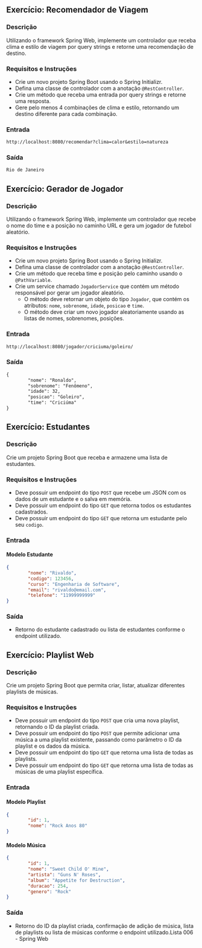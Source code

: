 ## Exercício: Recomendador de Viagem

### Descrição

Utilizando o framework Spring Web, implemente um controlador que receba clima e estilo de viagem por query strings e retorne uma recomendação de destino.

### Requisitos e Instruções

* Crie um novo projeto Spring Boot usando o Spring Initializr.
* Defina uma classe de controlador com a anotação `@RestController`.
* Crie um método que receba uma entrada por query strings e retorne uma resposta.
* Gere pelo menos 4 combinações de clima e estilo, retornando um destino diferente para cada combinação.

### Entrada

````txt
http://localhost:8080/recomendar?clima=calor&estilo=natureza
````

### Saída

````txt
Rio de Janeiro
````

## Exercício: Gerador de Jogador

### Descrição

Utilizando o framework Spring Web, implemente um controlador que recebe o nome do time e a posição no caminho URL e gera um jogador de futebol aleatório.

### Requisitos e Instruções

* Crie um novo projeto Spring Boot usando o Spring Initializr.
* Defina uma classe de controlador com a anotação `@RestController`.
* Crie um método que receba time e posição pelo caminho usando o ``@PathVariable``.
* Crie um service chamado ``JogadorService`` que contém um método responsável por gerar um jogador aleatório.
    * O método deve retornar um objeto do tipo ``Jogador``, que contém os atributos: ``nome``, ``sobrenome``, ``idade``, ``posicao`` e ``time``.
    * O método deve criar um novo jogador aleatoriamente usando as listas de nomes, sobrenomes, posições.

### Entrada

````txt
http://localhost:8080/jogador/criciuma/goleiro/
````

### Saída

````txt
{
        "nome": "Ronaldo",
        "sobrenome": "Fenômeno",
        "idade": 32,
        "posicao": "Goleiro",
        "time": "Criciúma"
}
````

## Exercício: Estudantes

### Descrição

Crie um projeto Spring Boot que receba e armazene uma lista de estudantes.

### Requisitos e Instruções

* Deve possuir um endpoint do tipo ``POST`` que recebe um JSON com os dados de um estudante e o salva em memória.
* Deve possuir um endpoint do tipo ``GET`` que retorna todos os estudantes cadastrados.
* Deve possuir um endpoint do tipo ``GET`` que retorna um estudante pelo seu ``codigo``.

### Entrada

#### Modelo Estudante

````json
{
        "nome": "Rivaldo",
        "codigo": 123456,
        "curso": "Engenharia de Software",
        "email": "rivaldo@email.com",
        "telefone": "11999999999"
}
````

### Saída

* Retorno do estudante cadastrado ou lista de estudantes conforme o endpoint utilizado.

## Exercício: Playlist Web

### Descrição

Crie um projeto Spring Boot que permita criar, listar, atualizar diferentes playlists de músicas.

### Requisitos e Instruções

* Deve possuir um endpoint do tipo ``POST`` que cria uma nova playlist, retornando o ID da playlist criada.
* Deve possuir um endpoint do tipo ``POST`` que permite adicionar uma música a uma playlist existente, passando como parâmetro o ID da playlist e os dados da música.
* Deve possuir um endpoint do tipo ``GET`` que retorna uma lista de todas as playlists.
* Deve possuir um endpoint do tipo ``GET`` que retorna uma lista de todas as músicas de uma playlist específica.

### Entrada

#### Modelo Playlist

````json
{
        "id": 1,
        "nome": "Rock Anos 80"
}
````

#### Modelo Música

````json
{
        "id": 1,
        "nome": "Sweet Child O' Mine",
        "artista": "Guns N' Roses",
        "album": "Appetite for Destruction",
        "duracao": 254,
        "genero": "Rock"
}
````

### Saída

* Retorno do ID da playlist criada, confirmação de adição de música, lista de playlists ou lista de músicas conforme o endpoint utilizado.Lista 006 - Spring Web
